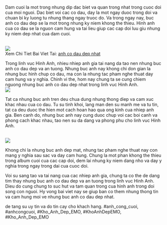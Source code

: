 <p>Dam cuoi la mot trong nhung dip dac biet va quan trong nhat trong cuoc doi cua moi nguoi. Dac biet voi cac co dau, day la mot ngay duoc trong doi va chuan bi ky luong tu nhung thang ngay truoc do. Va trong ngay nay, buc anh co dau dep se la mot trong nhung ky niem khong the thieu. Hinh anh cua co dau se la nguon cam hung va tai lieu giup cac cap doi luu giu nhung ky niem dep nhat cua dam cuoi.</p><br><img src="https://khoanhdepemo.com/wp-content/uploads/2024/12/anh-troll-3-300x169.jpg"></br>
Xem Chi Tiet Bai Viet Tai: <a href="https://khoanhdepemo.com/anh-co-dau/">anh co dau dep nhat</a><p>Trong linh vuc Hinh Anh, nhieu nhiep anh gia tai nang da tao nen nhung buc anh co dau dep va an tuong. Nhung buc anh nay khong chi don gian la nhung buc hinh chup co dau, ma con la nhung tac pham nghe thuat day cam hung va y nghia. Chinh vi the, hom nay chung ta se cung chiem nguong nhung buc anh co dau dep nhat trong linh vuc Hinh Anh.<br><img src="https://khoanhdepemo.com/wp-content/uploads/2024/12/cropped-Du-an-moi.png"></br><div class="gallery">










</div><p>Tat ca nhung buc anh tren deu chua dung nhung thong diep va cam xuc khac nhau cua co dau. Tu su tinh khoi, lang man den su manh me va tu tin, tat ca deu duoc the hien mot cach hoan hao qua ong kinh cua nhiep anh gia. Ben canh do, nhung buc anh nay cung duoc chup voi cac boi canh va phong cach khac nhau, tao nen su da dang va phong phu cho linh vuc Hinh Anh.</p><br><img src="https://khoanhdepemo.com/wp-content/uploads/2024/12/cropped-Du-an-moi.png"></br><p>Khong chi la nhung buc anh dep mat, nhung tac pham nghe thuat nay con mang y nghia sau sac va day cam hung. Chung la mot phan khong the thieu trong album cuoi cua cac cap doi, dem lai nhung ky niem dang nho va day y nghia trong ngay trong dai cua cuoc doi.<p>Voi su sang tao va tai nang cua cac nhiep anh gia, chung ta co the de dang tim thay nhung buc anh co dau dep va an tuong trong linh vuc Hinh Anh. Dieu do cung chung to suc hut va tam quan trong cua hinh anh trong doi song con nguoi. Hy vong bai viet nay se giup ban co them nhung thong tin va cam hung moi ve nhung buc anh co dau dep nhat.</p><p>de tang su uy tin va do tin cay cho khach hang.
#anh_cong_cuoi, #anhcongcuoi, #Kho_Anh_Dep_EMO, #KhoAnhDepEMO, #Kho_Anh_Dep_EMO
